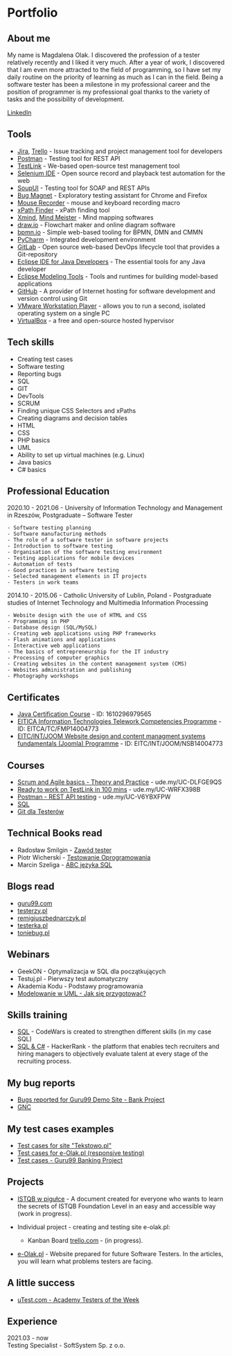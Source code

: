 # Portfolio

## About me
My name is Magdalena Olak. I discovered the profession of a tester relatively recently and I liked it very much. After a year of work, I discovered that I am even more attracted to the field of programming, so I have set my daily routine on the priority of learning as much as I can in the field. Being a software tester has been a milestone in my professional career and the position of programmer is my professional goal thanks to the variety of tasks and the possibility of development.


[LinkedIn](https://www.linkedin.com/in/magdalenaolak/)

## Tools
  - [Jira](https://www.atlassian.com/software/jira0), [Trello](https://trello.com/) - Issue tracking and project management tool for developers
  - [Postman](https://www.postman.com/) - Testing tool for REST API
  - [TestLink](https://bitnami.com/stack/testlink) - We-based open-source test management tool
  - [Selenium IDE](https://chrome.google.com/webstore/detail/selenium-ide/mooikfkahbdckldjjndioackbalphokd) - Open source record and playback test automation for the web
  - [SoupUI](https://www.soapui.org/tools/soapui/) - Testing tool for SOAP and REST APIs  
  - [Bug Magnet](https://chrome.google.com/webstore/detail/bug-magnet/efhedldbjahpgjcneebmbolkalbhckfi?hl=pl) - Exploratory testing assistant for Chrome and Firefox
  - [Mouse Recorder](https://www.mouserecorder.com/) - mouse and keyboard recording macro
  - [xPath Finder](https://chrome.google.com/webstore/detail/xpath-finder/ihnknokegkbpmofmafnkoadfjkhlogph) - xPath finding tool
  - [Xmind](https://www.xmind.net/), [Mind Meister](https://www.mindmeister.com/) - Mind mapping softwares
  - [draw.io](https://app.diagrams.net/) - Flowchart maker and online diagram software
  - [bpmn.io](https://bpmn.io) - Simple web-based tooling for BPMN, DMN and CMMN
  - [PyCharm](https://www.jetbrains.com/pycharm/) - Integrated development environment
  - [GitLab](https://about.gitlab.com) - Open source web-based DevOps lifecycle tool that provides a Git-repository
  - [Eclipse IDE for Java Developers](https://www.eclipse.org/downloads/packages/release/kepler/sr1/eclipse-ide-java-developers) - The essential tools for any Java developer
  - [Eclipse Modeling Tools](https://www.eclipse.org/downloads/packages/release/juno/sr1/eclipse-modeling-tools) - Tools and runtimes for building model-based applications
  - [GitHub](https://github.com/MagdalenaOlak) - A provider of Internet hosting for software development and version control using Git
  - [VMware Workstation Player](https://www.vmware.com/products/workstation-player.html) - allows you to run a second, isolated operating system on a single PC
  - [VirtualBox](https://www.virtualbox.org) - a free and open-source hosted hypervisor
    

## Tech skills
  - Creating test cases
  - Software testing
  - Reporting bugs
  - SQL
  - GIT    
  - DevTools
  - SCRUM  
  - Finding unique CSS Selectors and xPaths
  - Creating diagrams and decision tables
  - HTML
  - CSS
  - PHP basics
  - UML
  - Ability to set up virtual machines (e.g. Linux) 
  - Java basics
  - C# basics
## Professional Education
2020.10 - 2021.06 - University of Information Technology and Management in Rzeszów, 
Postgraduate – Software Tester

    - Software testing planning
    - Software manufacturing methods
    - The role of a software tester in software projects
    - Introduction to software testing
    - Organisation of the software testing environment
    - Testing applications for mobile devices
    - Automation of tests
    - Good practices in software testing
    - Selected management elements in IT projects
    - Testers in work teams
      
2014.10 - 2015.06 - Catholic University of Lublin, Poland - Postgraduate studies of Internet Technology and Multimedia Information Processing
    
    - Website design with the use of HTML and CSS
    - Programming in PHP
    - Database design (SQL/MySQL)
    - Creating web applications using PHP frameworks
    - Flash animations and applications
    - Interactive web applications
    - The basics of entrepreneurship for the IT industry
    - Processing of computer graphics
    - Creating websites in the content management system (CMS)
    - Websites administration and publishing
    - Photography workshops

## Certificates
  - [Java Certification Course](https://www.programminghub.io/certificates) - ID: 1610296979565
  - [EITICA Information Technologies Telework Competencies Programme](https://eitci.org/validate) - ID: EITCA/TC/FMP14004773 
  - [EITC/INT/JOOM Website design and content managment systems fundamentals (Joomla) Programme](https://eitci.org/validate) - ID: EITC/INT/JOOM/NSB14004773

## Courses
  - [Scrum and Agile basics - Theory and Practice](https://www.udemy.com/course/scrum-podstawy-teoretyczne-praktyczne-certyfikacja/) - ude.my/UC-DLFGE9QS
  - [Ready to work on TestLink in 100 mins](https://www.udemy.com/course/testlink/) - ude.my/UC-WRFX398B  
  - [Postman - REST API testing](https://www.udemy.com/course/kurs-postman/) - ude.my/UC-V6YBXFPW
  - [SQL](https://www.sololearn.com)
  - [Git dla Testerów](https://jaktestowac.pl/git/)  

## Technical Books read
* Radosław Smilgin - [Zawód tester](https://ksiegarnia.pwn.pl/Zawod-tester.-Od-decyzji-do-zdobycia-doswiadczenia,743423772,p.html)
* Piotr Wicherski - [Testowanie Oprogramowania](https://pwicherski.gitbook.io) 
* Marcin Szeliga - [ABC języka SQL](https://helion.pl/ksiazki/abc-jezyka-sql-marcin-szeliga,abcsql.htm)

## Blogs read

* [guru99.com](https://www.guru99.com)
* [testerzy.pl](http://testerzy.pl)
* [remigiuszbednarczyk.pl](https://remigiuszbednarczyk.pl)
* [testerka.pl](http://testerka.pl)
* [toniebug.pl](https://www.toniebug.pl)

## Webinars
  - GeekON - Optymalizacja w SQL dla początkujących
  - Testuj.pl - Pierwszy test automatyczny
  - Akademia Kodu - Podstawy programowania
  - [Modelowanie w UML - Jak się przygotować?](https://www.youtube.com/watch?v=T3u-GD-GfjQ&t=2553s)

## Skills training
  - [SQL](https://www.codewars.com/users/magdalena-o) - CodeWars is created to strengthen different skills (in my case SQL)
  - [SQL & C#](https://www.hackerrank.com/magdalenaolak) - HackerRank - the platform that enables tech recruiters and hiring managers to objectively evaluate talent at every stage of the recruiting process.

## My bug reports
  - [Bugs reported for Guru99 Demo Site - Bank Project](https://drive.google.com/file/d/1_OIMrUsWhHQH0UySkRRPFyJZ8zO29GT1/view?usp=sharing)
  - [GNC](https://docs.google.com/spreadsheets/d/19YdaAfCHV0Gge0-glh--6EYlniCRa7j5qCHoZWRQZxc/edit?usp=sharing)

## My test cases examples
  - [Test cases for site "Tekstowo.pl"](https://drive.google.com/file/d/1ntDtBNFb4GHWhssaQyAfjCglTI6xMgkF/view?usp=sharing)
  - [Test cases for e-Olak.pl (responsive testing)](https://docs.google.com/spreadsheets/d/1nDiDnWB8NnpGTpesefPGGXRVDg4kp8OMRUn5wCkN7cg/edit?usp=sharing)
  - [Test cases - Guru99 Banking Project](https://docs.google.com/spreadsheets/d/11daAgpAHfilT4yJQmND4xiHN4xhYMWvIQG5AclEiLaE/edit?usp=sharing)

## Projects
    
  - [ISTQB w pigułce](https://magdalenaolak.gitbook.io/istqb-w-pigulce/) - A document created for everyone who wants to learn the secrets of ISTQB Foundation Level in an easy and accessible way (work in progress).

  - Individual project - creating and testing site e-olak.pl:
    - Kanban Board [trello.com](https://trello.com/b/ZNyJkmc2/e-olakpl) - (in progress).
    
  

  - [e-Olak.pl](http://e-olak.pl) - Website prepared for future Software Testers. In the articles, you will learn what problems testers are facing.
  
## A little success

  - [uTest.com - Academy Testers of the Week](http://e-olak.pl/images/tester_tygodnia1.jpg)

## Experience
  2021.03 - now     
  Testing Specialist - SoftSystem Sp. z o.o. 
  

